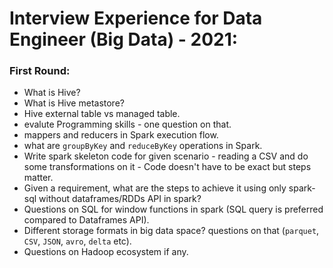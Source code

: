 # Interview Experience for Data Engineer (Big Data) - 2021:  
### First Round:  
+ What is Hive?  
+ What is Hive metastore?  
+ Hive external table vs managed table.  
+ evalute Programming skills - one question on that.  
+ mappers and reducers in Spark execution flow.  
+ what are `groupByKey` and `reduceByKey` operations in Spark.  
+ Write spark skeleton code for given scenario - reading a CSV and do some transformations on it - Code doesn't have to be exact but steps matter.  
+ Given a requirement, what are the steps to achieve it using only spark-sql without dataframes/RDDs API in spark?
+ Questions on SQL for window functions in spark (SQL query is preferred compared to Dataframes API).  
+ Different storage formats in big data space? questions on that (`parquet`, `CSV`, `JSON`, `avro`, `delta` etc).  
+ Questions on Hadoop ecosystem if any.  
